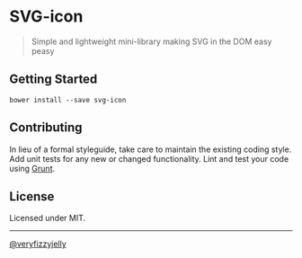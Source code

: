 # SVG-icon

> Simple and lightweight mini-library making SVG in the DOM easy peasy

## Getting Started

```
bower install --save svg-icon
```

## Contributing

In lieu of a formal styleguide, take care to maintain the existing
coding style.  Add unit tests for any new or changed functionality.
Lint and test your code using [Grunt](http://www.gruntjs.com).

## License

Licensed under MIT.

---

[@veryfizzyjelly](https://twitter.com/veryfizzyjelly)

